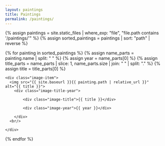 ```yaml
---
layout: paintings
title: Paintings
permalink: /paintings/
---
```


<div class="image-container">
  {% assign paintings = site.static_files | where_exp: "file", "file.path contains '/paintings/'" %}
  {% assign sorted_paintings = paintings | sort: "path" | reverse %}

  {% for painting in sorted_paintings %}
    {% assign name_parts = painting.name | split: " " %}
    {% assign year = name_parts[0] %}
    {% assign title_parts = name_parts | slice: 1, name_parts.size | join: " " | split: "." %}
    {% assign title = title_parts[0] %}


    <div class="image-item">
      <img src="{{ site.baseurl }}{{ painting.path | relative_url }}" alt="{{ title }}">
        <div class="image-title-year">

            <div class="image-title">{{ title }}</div>

            <div class="image-year">{{ year }}</div>

        </div>
      <br/>
      
    </div>
  {% endfor %}
</div>

